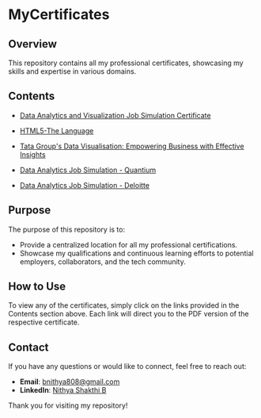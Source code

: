 # MyCertificates

## Overview
This repository contains all my professional certificates, showcasing my skills and expertise in various domains.

## Contents
- [Data Analytics and Visualization Job Simulation Certificate](https://github.com/nithyashakthi/MyCertificates/blob/main/forage%20certificate.pdf)
  
- [HTML5-The Language](https://github.com/nithyashakthi/MyCertificates/blob/main/HTML5.pdf)
- [ Tata Group's Data Visualisation: Empowering Business with Effective Insights](https://github.com/nithyashakthi/MyCertificates/blob/main/tata%20forage%20certification.pdf)
- [Data Analytics Job Simulation - Quantium ](https://github.com/nithyashakthi/MyCertificates/blob/main/Quantium%20certificate.pdf)
- [Data Analytics Job Simulation - Deloitte ](https://github.com/nithyashakthi/MyCertificates/blob/main/Deloitte%20certif.pdf)
## Purpose
The purpose of this repository is to:
- Provide a centralized location for all my professional certifications.
- Showcase my qualifications and continuous learning efforts to potential employers, collaborators, and the tech community.

## How to Use
To view any of the certificates, simply click on the links provided in the Contents section above. Each link will direct you to the PDF version of the respective certificate.

## Contact
If you have any questions or would like to connect, feel free to reach out:
- **Email**: [bnithya808@gmail.com](mailto:bnithya808@gmail.com)
- **LinkedIn**: [Nithya Shakthi B]([linkedin.com/in/nithya-shakthi-b-90135a31b])

Thank you for visiting my repository!
